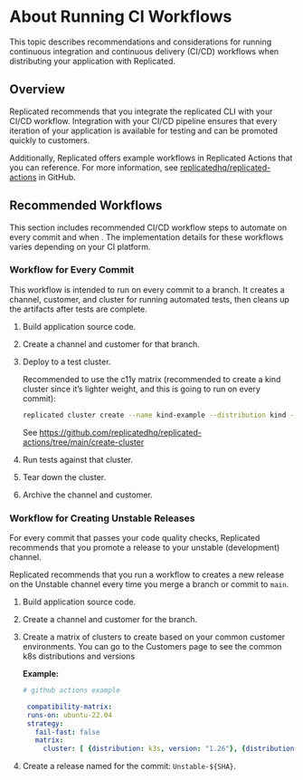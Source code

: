 # About Running CI Workflows

This topic describes recommendations and considerations for running continuous integration and continuous delivery (CI/CD) workflows when distributing your application with Replicated.

## Overview

Replicated recommends that you integrate the replicated CLI with your CI/CD workflow. Integration with your CI/CD pipeline ensures that every iteration of your application is available for testing and can be promoted quickly to customers.

Additionally, Replicated offers example workflows in Replicated Actions that you can reference. For more information, see [replicatedhq/replicated-actions](https://github.com/replicatedhq/replicated-actions#examples) in GitHub.

## Recommended Workflows 

This section includes recommended CI/CD workflow steps to automate on every commit and when . The implementation details for these workflows varies depending on your CI platform.

### Workflow for Every Commit

This workflow is intended to run on every commit to a branch. It creates a channel, customer, and cluster for running automated tests, then cleans up the artifacts after tests are complete.

1. Build application source code.
1. Create a channel and customer for that branch.
1. Deploy to a test cluster.

   Recommended to use the c11y matrix (recommended to create a kind cluster since it’s lighter weight, and this is going to run on every commit):

   ```bash
   replicated cluster create --name kind-example --distribution kind --version 1.25.2 --disk 100 --instance-type r1.small
   ```

   See https://github.com/replicatedhq/replicated-actions/tree/main/create-cluster

1. Run tests against that cluster.
1. Tear down the cluster.
1. Archive the channel and customer.


### Workflow for Creating Unstable Releases

For every commit that passes your code quality checks, Replicated recommends that you promote a release to your unstable (development) channel.

Replicated recommends that you run a workflow to creates a new release on the Unstable channel every time you merge a branch or commit to `main`.

1. Build application source code.
1. Create a channel and customer for the branch.
1. Create a matrix of clusters to create based on your common customer environments. You can go to the Customers page to see the common k8s distributions and versions

   **Example:**

   ```yaml
   # github actions example

    compatibility-matrix:
    runs-on: ubuntu-22.04
    strategy:
      fail-fast: false
      matrix:
        cluster: [ {distribution: k3s, version: "1.26"}, {distribution: k3s, version: "1.25"}, {distribution: eks, version: "1.27"}]
   ```

1. Create a release named for the commit: `Unstable-${SHA}`.
